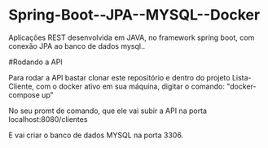 # Spring-Boot--JPA--MYSQL--Docker
Aplicações REST desenvolvida em JAVA, no framework spring boot, com conexão JPA ao banco de dados mysql..


#Rodando a API

Para rodar a API bastar clonar este repositório e dentro do projeto Lista-Cliente, com o docker ativo em sua máquina, digitar o comando:
  "docker-compose up"
  
  No seu promt de comando, que ele vai subir a API na porta localhost:8080/clientes 
  
  E vai criar o banco de dados MYSQL na porta 3306.
  
  
  
  
